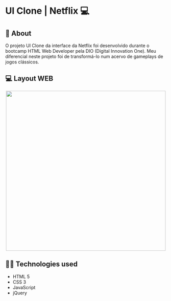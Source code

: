 # UI Clone | Netflix 💻 

## 📝 About
O projeto UI Clone da interface da Netflix foi desenvolvido durante o bootcamp HTML Web Developer pela DIO (Digital Innovation One). Meu diferencial neste projeto foi de transformá-lo num acervo de gameplays de jogos clássicos.

## 💻 Layout WEB
<div align="center">
       <img src="https://user-images.githubusercontent.com/68609143/121578729-5c76ce00-ca01-11eb-9bf3-3750f7ebeea6.JPG"/ width="500px">
</div>

## 👨‍💻 Technologies used
+ HTML 5
+ CSS 3
+ JavaScript
+ jQuery
